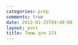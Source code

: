 ```yaml
---
categories: prep
comments: true
date: 2012-01-25T09:49:00
layout: post
title: Темы для 274
---
```


